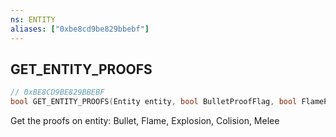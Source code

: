 ```yaml
---
ns: ENTITY
aliases: ["0xbe8cd9be829bbebf"]
---
```

## GET_ENTITY_PROOFS

```c
// 0xBE8CD9BE829BBEBF
bool GET_ENTITY_PROOFS(Entity entity, bool BulletProofFlag, bool FlameProofFlag, bool ExplosionProofFlag, bool CollisionProofFlag, bool MeleeProofFlag, bool SteamProofFlag, bool DontResetDamageFlagsOnCleanupMissionState, bool SmokeProofFlag);
```

Get the proofs on entity: Bullet, Flame, Explosion, Colision, Melee

